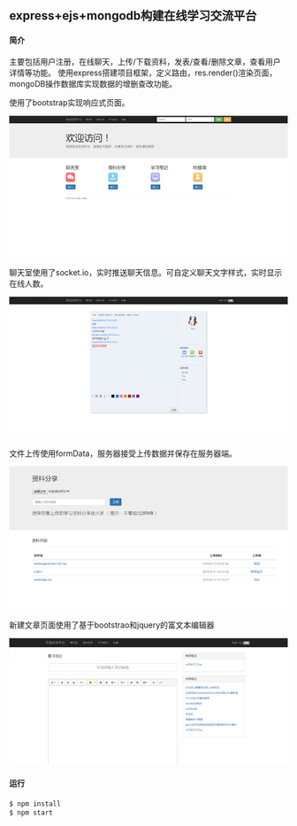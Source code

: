 ## express+ejs+mongodb构建在线学习交流平台

#### 简介

主要包括用户注册，在线聊天，上传/下载资料，发表/查看/删除文章，查看用户详情等功能。
使用express搭建项目框架，定义路由，res.render()渲染页面，mongoDB操作数据库实现数据的增删查改功能。

使用了bootstrap实现响应式页面。

![image](https://github.com/angellfzhong/class-online/blob/master/img/1.jpg)

聊天室使用了socket.io，实时推送聊天信息。可自定义聊天文字样式，实时显示在线人数。

![image](https://github.com/angellfzhong/class-online/blob/master/img/2.jpg)

文件上传使用formData，服务器接受上传数据并保存在服务器端。

![image](https://github.com/angellfzhong/class-online/blob/master/img/3.jpg)

新建文章页面使用了基于bootstrao和jquery的富文本编辑器

![image](https://github.com/angellfzhong/class-online/blob/master/img/5.jpg)

#### 运行
```
$ npm install
$ npm start
```

